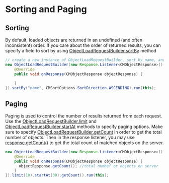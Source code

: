 # Sorting and Paging

## Sorting

By default, loaded objects are returned in an undefined (and often inconsistent) order. If you care about the order of returned results, you can specify a field to sort by using [ObjectLoadRequestBuilder.sortBy](/docs/javadocs/com/cloudmine/api/rest/ObjectLoadRequestBuilder.html) method

```java
// create a new instance of ObjectLoadRequestBuilder, sort by name, and run the request
new ObjectLoadRequestBuilder(new Response.Listener<CMObjectResponse>() {
    @Override
    public void onResponse(CMObjectResponse objectResponse) {
 
    }
}).sortBy("name", CMSortOptions.SortDirection.ASCENDING).run(this);
```

## Paging

Paging is used to control the number of results returned from each request. Use the [ObjectLoadRequestBuilder.limit](/docs/javadocs/com/cloudmine/api/rest/ObjectLoadRequestBuilder.html#limit(int)) and [ObjectLoadRequestBuilder.startAt](/docs/javadocs/com/cloudmine/api/rest/ObjectLoadRequestBuilder.html#startAt(int)) methods to specify paging options. Make sure to specify [ObjectLoadRequestBuilder.getCount](/docs/javadocs/com/cloudmine/api/rest/ObjectLoadRequestBuilder.html#startAt(int)) in order to get the total number of objects. Then in the response listener, you may use [response.getCount()](/docs/javadocs/com/cloudmine/api/rest/response/CMObjectResponse.html#getCount()) to get the total count of matched objects on the server.

```java
new ObjectLoadRequestBuilder(new Response.Listener<CMObjectResponse>() {
    @Override
    public void onResponse(CMObjectResponse objectResponse) {
      objectResponse.getCount(); //total numbef or objects on server
    }
}).limit(10).startAt(30).getCount().run(this);
```
